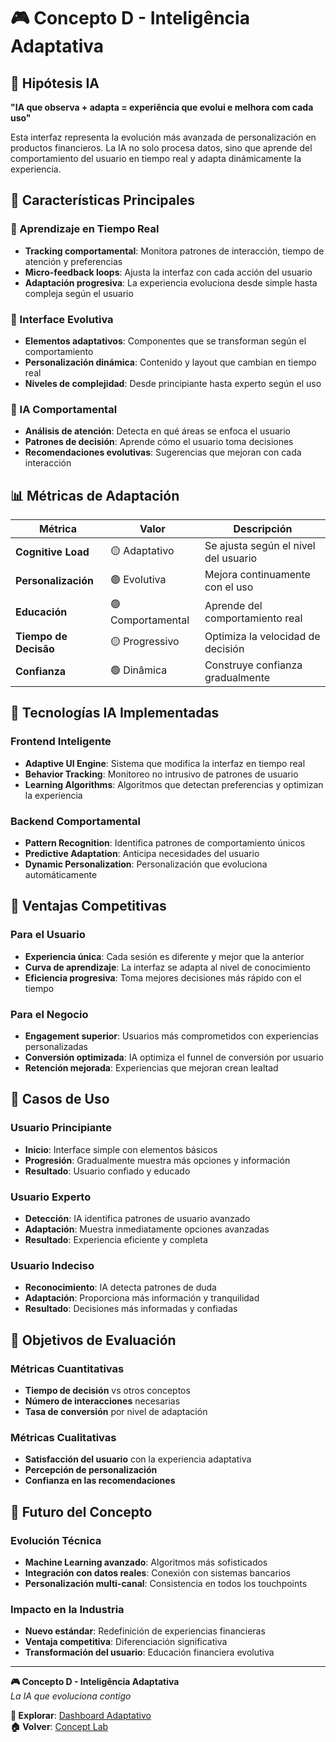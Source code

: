 # 🎮 Concepto D - Inteligência Adaptativa

## 🧠 Hipótesis IA
**"IA que observa + adapta = experiência que evolui e melhora com cada uso"**

Esta interfaz representa la evolución más avanzada de personalización en productos financieros. La IA no solo procesa datos, sino que aprende del comportamiento del usuario en tiempo real y adapta dinámicamente la experiencia.

## 🎯 Características Principales

### 🔄 Aprendizaje en Tiempo Real
- **Tracking comportamental**: Monitora patrones de interacción, tiempo de atención y preferencias
- **Micro-feedback loops**: Ajusta la interfaz con cada acción del usuario
- **Adaptación progresiva**: La experiencia evoluciona desde simple hasta compleja según el usuario

### 🎨 Interface Evolutiva
- **Elementos adaptativos**: Componentes que se transforman según el comportamiento
- **Personalización dinámica**: Contenido y layout que cambian en tiempo real
- **Niveles de complejidad**: Desde principiante hasta experto según el uso

### 🧠 IA Comportamental
- **Análisis de atención**: Detecta en qué áreas se enfoca el usuario
- **Patrones de decisión**: Aprende cómo el usuario toma decisiones
- **Recomendaciones evolutivas**: Sugerencias que mejoran con cada interacción

## 📊 Métricas de Adaptación

| Métrica | Valor | Descripción |
|---------|-------|-------------|
| **Cognitive Load** | 🟡 Adaptativo | Se ajusta según el nivel del usuario |
| **Personalización** | 🟢 Evolutiva | Mejora continuamente con el uso |
| **Educación** | 🟢 Comportamental | Aprende del comportamiento real |
| **Tiempo de Decisão** | 🟡 Progressivo | Optimiza la velocidad de decisión |
| **Confianza** | 🟢 Dinâmica | Construye confianza gradualmente |

## 🔬 Tecnologías IA Implementadas

### Frontend Inteligente
- **Adaptive UI Engine**: Sistema que modifica la interfaz en tiempo real
- **Behavior Tracking**: Monitoreo no intrusivo de patrones de usuario
- **Learning Algorithms**: Algoritmos que detectan preferencias y optimizan la experiencia

### Backend Comportamental
- **Pattern Recognition**: Identifica patrones de comportamiento únicos
- **Predictive Adaptation**: Anticipa necesidades del usuario
- **Dynamic Personalization**: Personalización que evoluciona automáticamente

## 🚀 Ventajas Competitivas

### Para el Usuario
- **Experiencia única**: Cada sesión es diferente y mejor que la anterior
- **Curva de aprendizaje**: La interfaz se adapta al nivel de conocimiento
- **Eficiencia progresiva**: Toma mejores decisiones más rápido con el tiempo

### Para el Negocio
- **Engagement superior**: Usuarios más comprometidos con experiencias personalizadas
- **Conversión optimizada**: IA optimiza el funnel de conversión por usuario
- **Retención mejorada**: Experiencias que mejoran crean lealtad

## 🧪 Casos de Uso

### Usuario Principiante
- **Inicio**: Interface simple con elementos básicos
- **Progresión**: Gradualmente muestra más opciones y información
- **Resultado**: Usuario confiado y educado

### Usuario Experto
- **Detección**: IA identifica patrones de usuario avanzado
- **Adaptación**: Muestra inmediatamente opciones avanzadas
- **Resultado**: Experiencia eficiente y completa

### Usuario Indeciso
- **Reconocimiento**: IA detecta patrones de duda
- **Adaptación**: Proporciona más información y tranquilidad
- **Resultado**: Decisiones más informadas y confiadas

## 🎯 Objetivos de Evaluación

### Métricas Cuantitativas
- **Tiempo de decisión** vs otros conceptos
- **Número de interacciones** necesarias
- **Tasa de conversión** por nivel de adaptación

### Métricas Cualitativas
- **Satisfacción del usuario** con la experiencia adaptativa
- **Percepción de personalización** 
- **Confianza en las recomendaciones**

## 🔮 Futuro del Concepto

### Evolución Técnica
- **Machine Learning avanzado**: Algoritmos más sofisticados
- **Integración con datos reales**: Conexión con sistemas bancarios
- **Personalización multi-canal**: Consistencia en todos los touchpoints

### Impacto en la Industria
- **Nuevo estándar**: Redefinición de experiencias financieras
- **Ventaja competitiva**: Diferenciación significativa
- **Transformación del usuario**: Educación financiera evolutiva

---

**🎮 Concepto D - Inteligência Adaptativa**  
*La IA que evoluciona contigo*

**🔗 Explorar**: [Dashboard Adaptativo](dashboard-adaptive-preview.html)  
**🏠 Volver**: [Concept Lab](../../index.html) 